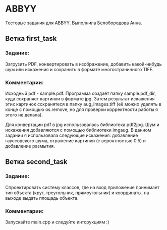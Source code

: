 # ABBYY
Тестовые задания для ABBYY. 
Выполнила Белобородова Анна.


## Ветка first_task

### Задание:
Загрузить PDF, конвертировать в изображение, добавить какой-нибудь шум или искажения и сохранить в формате многостраничного TIFF.

### Комментарии:

Исходный pdf - sample.pdf. Программа создаёт папку sample.pdf_dir, куда сохраняет картинки в формате jpg. Затем результат искажения этих картинок сохранятеся в папку aug_images.tiff (её можно удалять в конце с помощью os.remove, но для проверки корректности работы я этого не делала).

Для конвертации pdf в jpg использовалась библиотека pdf2jpg. Шум и искажения добавляются с помощью библиотеки imgaug. 
В данном задании я использовала следующие искажения: добавление гауссовского шума, отражение картинки (с вероятностью 0.5) и добавление размытия.

## Ветка second_task

### Задание:
Спроектировать систему классов, где на вход приложение принимает тип объекта (круг, треугольник, прямоугольник) и координаты, на выходе выдать площадь объекта.

### Комментарии:

Запускайте main.cpp и следуйте интсрукциям :)
